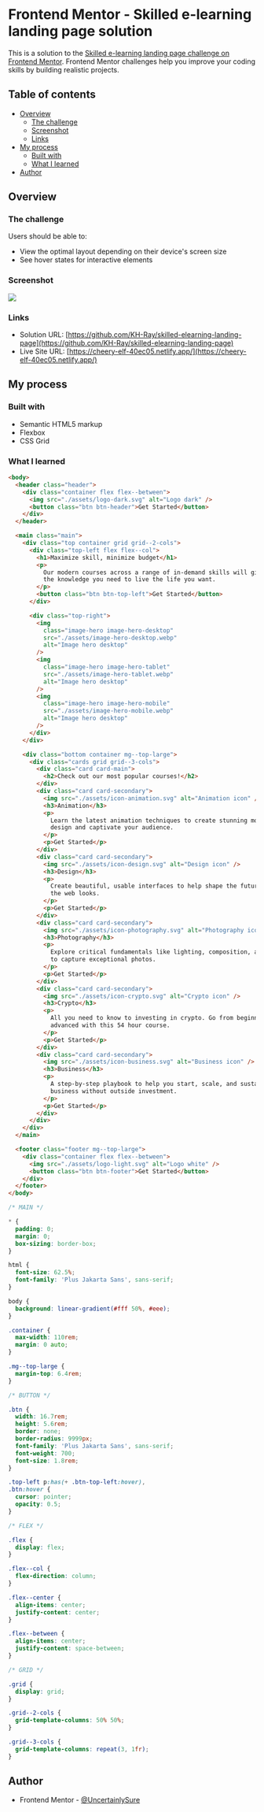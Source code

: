 # Frontend Mentor - Skilled e-learning landing page solution

This is a solution to the [Skilled e-learning landing page challenge on Frontend Mentor](https://www.frontendmentor.io/challenges/skilled-elearning-landing-page-S1ObDrZ8q). Frontend Mentor challenges help you improve your coding skills by building realistic projects.

## Table of contents

- [Overview](#overview)
  - [The challenge](#the-challenge)
  - [Screenshot](#screenshot)
  - [Links](#links)
- [My process](#my-process)
  - [Built with](#built-with)
  - [What I learned](#what-i-learned)
- [Author](#author)

## Overview

### The challenge

Users should be able to:

- View the optimal layout depending on their device's screen size
- See hover states for interactive elements

### Screenshot

![](skilled-elearing-landing-page.png)

### Links

- Solution URL: [https://github.com/KH-Ray/skilled-elearning-landing-page](https://github.com/KH-Ray/skilled-elearning-landing-page)
- Live Site URL: [https://cheery-elf-40ec05.netlify.app/](https://cheery-elf-40ec05.netlify.app/)

## My process

### Built with

- Semantic HTML5 markup
- Flexbox
- CSS Grid

### What I learned

```html
<body>
  <header class="header">
    <div class="container flex flex--between">
      <img src="./assets/logo-dark.svg" alt="Logo dark" />
      <button class="btn btn-header">Get Started</button>
    </div>
  </header>

  <main class="main">
    <div class="top container grid grid--2-cols">
      <div class="top-left flex flex--col">
        <h1>Maximize skill, minimize budget</h1>
        <p>
          Our modern courses across a range of in-demand skills will give you
          the knowledge you need to live the life you want.
        </p>
        <button class="btn btn-top-left">Get Started</button>
      </div>

      <div class="top-right">
        <img
          class="image-hero image-hero-desktop"
          src="./assets/image-hero-desktop.webp"
          alt="Image hero desktop"
        />
        <img
          class="image-hero image-hero-tablet"
          src="./assets/image-hero-tablet.webp"
          alt="Image hero desktop"
        />
        <img
          class="image-hero image-hero-mobile"
          src="./assets/image-hero-mobile.webp"
          alt="Image hero desktop"
        />
      </div>
    </div>

    <div class="bottom container mg--top-large">
      <div class="cards grid grid--3-cols">
        <div class="card card-main">
          <h2>Check out our most popular courses!</h2>
        </div>
        <div class="card card-secondary">
          <img src="./assets/icon-animation.svg" alt="Animation icon" />
          <h3>Animation</h3>
          <p>
            Learn the latest animation techniques to create stunning motion
            design and captivate your audience.
          </p>
          <p>Get Started</p>
        </div>
        <div class="card card-secondary">
          <img src="./assets/icon-design.svg" alt="Design icon" />
          <h3>Design</h3>
          <p>
            Create beautiful, usable interfaces to help shape the future of how
            the web looks.
          </p>
          <p>Get Started</p>
        </div>
        <div class="card card-secondary">
          <img src="./assets/icon-photography.svg" alt="Photography icon" />
          <h3>Photography</h3>
          <p>
            Explore critical fundamentals like lighting, composition, and focus
            to capture exceptional photos.
          </p>
          <p>Get Started</p>
        </div>
        <div class="card card-secondary">
          <img src="./assets/icon-crypto.svg" alt="Crypto icon" />
          <h3>Crypto</h3>
          <p>
            All you need to know to investing in crypto. Go from beginner to
            advanced with this 54 hour course.
          </p>
          <p>Get Started</p>
        </div>
        <div class="card card-secondary">
          <img src="./assets/icon-business.svg" alt="Business icon" />
          <h3>Business</h3>
          <p>
            A step-by-step playbook to help you start, scale, and sustain your
            business without outside investment.
          </p>
          <p>Get Started</p>
        </div>
      </div>
    </div>
  </main>

  <footer class="footer mg--top-large">
    <div class="container flex flex--between">
      <img src="./assets/logo-light.svg" alt="Logo white" />
      <button class="btn btn-footer">Get Started</button>
    </div>
  </footer>
</body>
```

```css
/* MAIN */

* {
  padding: 0;
  margin: 0;
  box-sizing: border-box;
}

html {
  font-size: 62.5%;
  font-family: 'Plus Jakarta Sans', sans-serif;
}

body {
  background: linear-gradient(#fff 50%, #eee);
}

.container {
  max-width: 110rem;
  margin: 0 auto;
}

.mg--top-large {
  margin-top: 6.4rem;
}

/* BUTTON */

.btn {
  width: 16.7rem;
  height: 5.6rem;
  border: none;
  border-radius: 9999px;
  font-family: 'Plus Jakarta Sans', sans-serif;
  font-weight: 700;
  font-size: 1.8rem;
}

.top-left p:has(+ .btn-top-left:hover),
.btn:hover {
  cursor: pointer;
  opacity: 0.5;
}

/* FLEX */

.flex {
  display: flex;
}

.flex--col {
  flex-direction: column;
}

.flex--center {
  align-items: center;
  justify-content: center;
}

.flex--between {
  align-items: center;
  justify-content: space-between;
}

/* GRID */

.grid {
  display: grid;
}

.grid--2-cols {
  grid-template-columns: 50% 50%;
}

.grid--3-cols {
  grid-template-columns: repeat(3, 1fr);
}
```

## Author

- Frontend Mentor - [@UncertainlySure](https://www.frontendmentor.io/profile/UncertainlySure)
